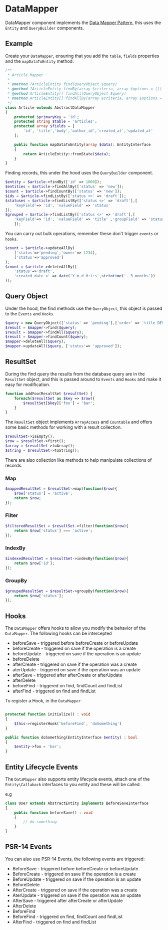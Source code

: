# DataMapper

DataMapper component implements the [Data Mapper Pattern](https://martinfowler.com/eaaCatalog/dataMapper.html), this uses the `Entity` and `QueryBuilder` components.

## Example

Create your `DataMapper`, ensuring that you add the `table`, `fields` properties and the `mapDataToEntity` method.

```php
/**
 * Article Mapper
 * 
 * @method ?ArticleEntity find(QueryObject $query)
 * @method ?ArticleEntity findBy(array $criteria, array $options = [])
 * @method ArticleEntity[] findAll(QueryObject $query)
 * @method ArticleEntity[] findAllBy(array $criteria, array $options = [])
 */
class Article extends AbstractDataMapper
{
    protected $primaryKey = 'id';
    protected string $table = 'articles';
    protected array $fields = [
        'id', 'title','body','author_id','created_at','updated_at'
    ];

    public function mapDataToEntity(array $data): EntityInterface
    {
        return ArticleEntity::fromState($data);
    }
}
```

Finding records, this under the hood uses the `QueryBuilder` component.

```php
$entity = $article->findBy(['id' => 1000]);
$entities = $article->findAllBy(['status' => 'new']);
$count = $article->findCountBy(['status' => 'new']);
$ids = $article->findListBy(['status <>' => 'draft']);
$statuses = $article->findListBy(['status <>' => 'draft'],[
    'keyField'=> 'id', 'valueField' => 'status'
]);
$grouped = $article->findListBy(['status <>' => 'draft'],[
    'keyField'=> 'id', 'valueField' => 'title' ,'groupField' => 'status' 
    ]);
```

You can carry out bulk operations, remember these don't trigger `events` or `hooks`.

```php
$count = $article->updateAllBy(
    ['status'=>'pending','owner'=> 1234], 
    ['status'=>'approved']
);
$count = $aritcle->deleteAllBy([
    'status'=>'draft',
    'created_date <' => date('Y-m-d H:i:s',strtotime('- 3 months'))
]);
```

## Query Object

Under the hood, the find methods use the `QueryObject`, this object is passed to the `Events` and `Hooks`.

```php
$query = new QueryObject(['status' => 'pending'],['order' => 'title DESC']);
$result = $mapper->find($query);
$result = $mapper->findAll($query);
$result = $mapper->findCount($query);
$mapper->deleteAll($query);
$mapper->updateAll($query, ['status'=> 'approved']);
```

## ResultSet

During the find query the results from the database query are in the `ResultSet` object, and this is passed around to `Events` and `Hooks` and make it easy for modification.

```php
function addFoo(ResultSet $resultSet) { 
    foreach($resultSet as $key => $row){
        $resultSet[$key]['foo'] = 'bar';
    }
}
```

The `ResultSet` object implements `ArrayAccess` and `Countable` and offers some basic methods for working with a result collection.

```php
$resultSet->isEmpty();
$row = $resultSet->first();
$array = $resultSet->toArray();
$string = $resultSet->toString();
```

There are also collection like methods to help manipulate collections of records.

### Map

```php
$mappedResultSet = $resultSet->map(function($row){
    $row['status'] = 'active';
    return $row;
});
```

### Filter

```php
$filteredResultSet = $resultSet->filter(function($row){
    return $row['status'] === 'active';
});
```

### IndexBy

```php
$indexedResultSet = $resultSet->indexBy(function($row){
    return $row['id'];
});
```

### GroupBy

```php
$groupedResultSet = $resultSet->groupBy(function($row){
    return $row['status'];
});
```

## Hooks

The `DataMapper` offers hooks to allow you modify the behavior of the `DataMapper`. The following hooks can be intercepted

- beforeSave  - triggered before beforeCreate or beforeUpdate
- beforeCreate - triggered on save if the operation is a create
- beforeUpdate - triggered on save if the operation is an update
- beforeDelete
- afterCreate - triggered on save if the operation was a create
- aterUpdate - triggered on save if the operation was an update
- afterSave - triggered after afterCreate or afterUpdate
- afterDelete
- beforeFind - triggered on find, findCount and findList
- afterFind - triggered on find and findList

To register a Hook, in the `DataMapper`

```php

protected function initialize() : void 
{
    $this->registerHook('beforeFind', 'doSomething')
}

public function doSomething(EntityInterface $entity) : bool 
{
    $entity->foo = 'bar';
}
```

## Entity Lifecycle Events

The `DataMapper` also supports entity lifecycle events, attach one of the `Entity\Callaback` interfaces to you entity and these will be called.

e.g 

```php
class User extends AbstractEntity implements BeforeSaveInterface
{
    public function beforeSave() : void 
    {
        // do something
    }
}

```

## PSR-14 Events

You can also use PSR-14 Events, the following events are triggered:

- BeforeSave  - triggered before beforeCreate or beforeUpdate
- BeforeCreate - triggered on save if the operation is a create
- BeforeUpdate - triggered on save if the operation is an update
- BeforeDelete
- AfterCreate - triggered on save if the operation was a create
- AterUpdate - triggered on save if the operation was an update
- AfterSave - triggered after afterCreate or afterUpdate
- AfterDelete
- BeforeFind
- BeforeFind - triggered on find, findCount and findList
- AfterFind - triggered on find and findList